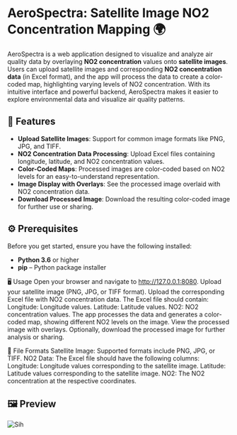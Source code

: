 # AeroSpectra: Satellite Image NO2 Concentration Mapping 🌍

AeroSpectra is a web application designed to visualize and analyze air quality data by overlaying **NO2 concentration** values onto **satellite images**. Users can upload satellite images and corresponding **NO2 concentration data** (in Excel format), and the app will process the data to create a color-coded map, highlighting varying levels of NO2 concentration. With its intuitive interface and powerful backend, AeroSpectra makes it easier to explore environmental data and visualize air quality patterns.

## 🚀 Features

- **Upload Satellite Images**: Support for common image formats like PNG, JPG, and TIFF.
- **NO2 Concentration Data Processing**: Upload Excel files containing longitude, latitude, and NO2 concentration values.
- **Color-Coded Maps**: Processed images are color-coded based on NO2 levels for an easy-to-understand representation.
- **Image Display with Overlays**: See the processed image overlaid with NO2 concentration data.
- **Download Processed Image**: Download the resulting color-coded image for further use or sharing.

## ⚙️ Prerequisites

Before you get started, ensure you have the following installed:

- **Python 3.6** or higher
- **pip** – Python package installer



🖥️ Usage
Open your browser and navigate to http://127.0.0.1:8080.
Upload your satellite image (PNG, JPG, or TIFF format).
Upload the corresponding Excel file with NO2 concentration data.
The Excel file should contain:
Longitude: Longitude values.
Latitude: Latitude values.
NO2: NO2 concentration values.
The app processes the data and generates a color-coded map, showing different NO2 levels on the image.
View the processed image with overlays.
Optionally, download the processed image for further analysis or sharing.


📂 File Formats
Satellite Image: Supported formats include PNG, JPG, or TIFF.
NO2 Data: The Excel file should have the following columns:
Longitude: Longitude values corresponding to the satellite image.
Latitude: Latitude values corresponding to the satellite image.
NO2: The NO2 concentration at the respective coordinates.

## 🖼️ Preview

![Sih](img6.png)
